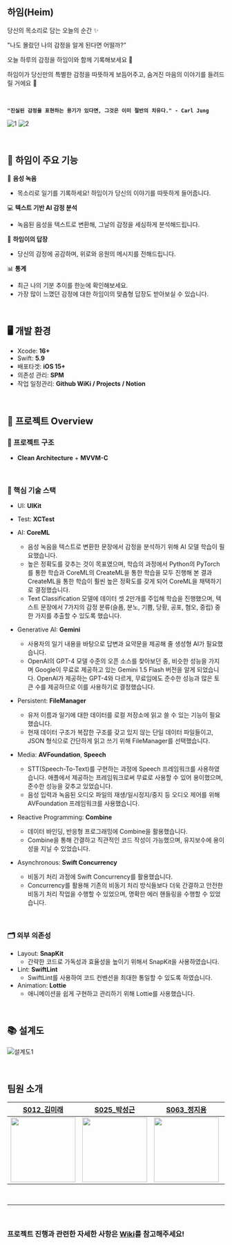 ## 하임(Heim)

당신의 목소리로 담는 오늘의 순간 ✨

"나도 몰랐던 나의 감정을 알게 된다면 어떨까?” 

오늘 하루의 감정을 하임이와 함께 기록해보세요 🌙

하임이가 당신만의 특별한 감정을 따뜻하게 보듬어주고, 숨겨진 마음의 이야기를 들려드릴 거에요  💫


<br/>

  
**` "진실된 감정을 표현하는 용기가 있다면, 그것은 이미 절반의 치유다." - Carl Jung `**

![1](https://github.com/user-attachments/assets/f8db841b-7383-400d-8939-8eefc3bade2d)
![2](https://github.com/user-attachments/assets/e378d076-dce5-41d5-bd79-973b02a8b110)

<br/>

## 🧸 하임이 주요 기능

🎤 **음성 녹음**

- 목소리로 일기를 기록하세요! 하임이가 당신의 이야기를 따뜻하게 들어줍니다.

💻 **텍스트 기반 AI 감정 분석**

- 녹음된 음성을 텍스트로 변환해, 그날의 감정을 세심하게 분석해드립니다.

💌 **하임이의 답장**

- 당신의 감정에 공감하며, 위로와 응원의 메시지를 전해드립니다.

📊 **통계**

- 최근 나의 기분 추이를 한눈에 확인해보세요.
- 가장 많이 느꼈던 감정에 대한 하임이의 맞춤형 답장도 받아보실 수 있습니다.


<br>

## 🖥️ 개발 환경

- Xcode: **16+**
- Swift: **5.9**
- 배포타겟: **iOS 15+**
- 의존성 관리: **SPM**
- 작업 일정관리: **Github WiKi / Projects / Notion**

<br>

## 🌌 프로젝트 Overview

### 🔭 프로젝트 구조
- **Clean Architecture** + **MVVM-C**

<br>

### 🔑 핵심 기술 스택

- UI: **UIKit**
- Test: **XCTest**

- AI: **CoreML**
    - 음성 녹음을 텍스트로 변환한 문장에서 감정을 분석하기 위해 AI 모델 학습이 필요했습니다.
    - 높은 정확도를 갖추는 것이 목표였으며, 학습의 과정에서 Python의 PyTorch를 통한 학습과 CoreML의 CreateML을 통한 학습을 모두 진행해 본 결과 CreateML을 통한 학습이 훨씬 높은 정확도를 갖게 되어 CoreML을 채택하기로 결정했습니다.
    - Text Classification 모델에 데이터 셋 2만개를 주입해 학습을 진행했으며, 텍스트 문장에서 7가지의 감정 분류(슬픔, 분노, 기쁨, 당황, 공포, 혐오, 중립) 중 한 가지를 추출할 수 있도록 했습니다.

- Generative AI: **Gemini**
  - 사용자의 일기 내용을 바탕으로 답변과 요약문을 제공해 줄 생성형 AI가 필요했습니다.
  - OpenAI의 GPT-4 모델 수준의 오픈 소스를 찾아보던 중, 비슷한 성능을 가지며 Google이 무료로 제공하고 있는 Gemini 1.5 Flash 버전을 알게 되었습니다. OpenAI가 제공하는 GPT-4와 다르게, 무료임에도 준수한 성능과 많은 토큰 수를 제공하므로 이를 사용하기로 결정했습니다.

- Persistent: **FileManager**
  - 유저 이름과 일기에 대한 데이터를 로컬 저장소에 읽고 쓸 수 있는 기능이 필요했습니다.
  - 현재 데이터 구조가 복잡한 구조를 갖고 있지 않는 단일 데이터 파일들이고, JSON 형식으로 간단하게 읽고 쓰기 위해 FileManager를 선택했습니다.
  
- Media: **AVFoundation**, **Speech**
  - STT(Speech-To-Text)를 구현하는 과정에 Speech 프레임워크를 사용하였습니다. 애플에서 제공하는 프레임워크로써 무료로 사용할 수 있어 용이했으며, 준수한 성능을 갖추고 있었습니다.
  - 음성 입력과 녹음된 오디오 파일의 재생/일시정지/중지 등 오디오 제어를 위해 AVFoundation 프레임워크를 사용했습니다.

- Reactive Programming: **Combine**
  - 데이터 바인딩, 반응형 프로그래밍에 Combine을 활용했습니다.
  - Combine을 통해 간결하고 직관적인 코드 작성이 가능했으며, 유지보수에 용이성을 지닐 수 있었습니다.

- Asynchronous: **Swift Concurrency**
  - 비동기 처리 과정에 Swift Concurrency를 활용했습니다.
  - Concurrency를 활용해 기존의 비동기 처리 방식들보다 더욱 간결하고 안전한 비동기 처리 작업을 수행할 수 있었으며, 명확한 에러 핸들링을 수행할 수 있었습니다.

<br>

### 🗂️ 외부 의존성

- Layout: **SnapKit**
    - 간략한 코드로 가독성과 효율성을 높이기 위해서 SnapKit을 사용하였습니다.
- Lint: **SwiftLint**
    - SwiftLint를 사용하여 코드 컨벤션을 최대한 통일할 수 있도록 하였습니다.
- Animation: **Lottie**
    - 애니메이션을 쉽게 구현하고 관리하기 위해 Lottie를 사용했습니다.

<br>

## 📚 설계도
![설계도1](https://github.com/user-attachments/assets/db469d07-d09b-411d-b273-e372ffea3fad)


<br>

## 팀원 소개

|[S012_김미래](https://github.com/futuremirae)|[S025_박성근](https://github.com/ParkSeongGeun)|[S063_정지용](https://github.com/clxxrlove)|[S074_한상진](https://github.com/Hansangjin98)|
|:---:|:---:|:---:|:---:|
|<img src="https://avatars.githubusercontent.com/u/136614563?v=4" width=150>|<img src="https://avatars.githubusercontent.com/u/117553364?v=4" width=150>|<img src="https://avatars.githubusercontent.com/u/70135292?v=4" width=150>|<img src="https://hackmd.io/_uploads/SyoeWvcuC.png" width=150>|

<br>

<hr>

<br>

### 프로젝트 진행과 관련한 자세한 사항은 [Wiki](https://github.com/boostcampwm-2024/iOS05-Heim/wiki)를 참고해주세요!
